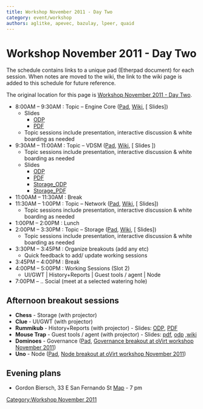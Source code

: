 ```yaml
---
title: Workshop November 2011 - Day Two
category: event/workshop
authors: aglitke, apevec, bazulay, lpeer, quaid
---
```


# Workshop November 2011 - Day Two

The schedule contains links to a unique pad (Etherpad document) for each session. When notes are moved to the wiki, the link to the wiki page is added to this schedule for future reference.

The original location for this page is [Workshop November 2011 - Day Two](/community/events/archives/workshop/workshop-november-2011-day-two/).

*   8:00AM – 9:30AM : Topic – Engine Core ([Pad](http://etherpad.ubuntu.com/engine-core-ovirt-workshop-20111101), [Wiki](/community/events/archives/workshop/engine-core-workshop-november-2011/), [ Slides])
    -   Slides
        -   [ODP](http://resources.ovirt.org/old-site-files/wiki/Ovirt-engine-core-20111102.odp)
        -   [PDF](http://resources.ovirt.org/old-site-files/wiki/Ovirt-engine-core-20111102.pdf)
    -   Topic sessions include presentation, interactive discussion & white boarding as needed
*   9:30AM – 11:00AM : Topic – VDSM ([Pad](http://etherpad.ubuntu.com/vdsm-ovirt-workshop-20111101), [Wiki](/community/events/archives/workshop/vdsm-workshop-november-2011/), [ Slides ])
    -   Topic sessions include presentation, interactive discussion & white boarding as needed
    -   Slides
        -   [ODP](http://resources.ovirt.org/old-site-files/wiki/OVirt_VDSM_20111102.odp)
        -   [PDF](http://resources.ovirt.org/old-site-files/wiki/OVirt_VDSM_20111102.pdf)
        -   [Storage_ODP](http://resources.ovirt.org/old-site-files/wiki/OVirt_VDSM_Storage_20111102.odp)
        -   [Storage_PDF](http://resources.ovirt.org/old-site-files/wiki/OVirt_VDSM_Storage_20111102.pdf)
*   11:00AM – 11:30AM : Break
*   11:30AM – 1:00PM : Topic – Network ([Pad](http://etherpad.ubuntu.com/network-ovirt-workshop-20111101), [Wiki](/community/events/archives/workshop/network-workshop-november-2011/), [ Slides])
    -   Topic sessions include presentation, interactive discussion & white boarding as needed
*   1:00PM – 2:00PM : Lunch
*   2:00PM – 3:30PM : Topic – Storage ([Pad](http://etherpad.ubuntu.com/storage-ovirt-workshop-20111101), [Wiki](/community/events/archives/workshop/storage-workshop-november-2011/), [ Slides])
    -   Topic sessions include presentation, interactive discussion & white boarding as needed
*   3:30PM – 3:45PM : Organize breakouts (add any etc)
    -   Quick feedback to add/ update working sessions
*   3:45PM – 4:00PM : Break
*   4:00PM – 5:00PM : Working Sessions (Slot 2)
    -   UI/GWT | History+Reports | Guest tools / agent | Node
*   7:00PM – .. Social (meet at a selected watering hole)

## Afternoon breakout sessions

*   **Chess** - Storage (with projector)
*   **Clue** - UI/GWT (with projector)
*   **Rummikub** - History+Reports (with projector) - Slides: [ODP](http://resources.ovirt.org/old-site-files/wiki/OVirt_history_and_reports-20111102.odp), [PDF](http://resources.ovirt.org/old-site-files/wiki/OVirt_history_and_reports-20111102.pdf)
*   **Mouse Trap** - Guest tools / agent (with projector) - Slides: [pdf](http://resources.ovirt.org/old-site-files/wiki/Ovirt-guest-agent.pdf), [odp](http://resources.ovirt.org/old-site-files/wiki/Ovirt-guest-agent.odp) ,[wiki](/wiki/Category:Ovirt_guest_agent)
*   **Dominoes** - Governance ([Pad](http://etherpad.ubuntu.com/governance-breakout-ovirt-workshop-20111102), [Governance breakout at oVirt workshop November 2011](/community/events/archives/workshop/governance-breakout-at-workshop-november-2011/))
*   **Uno** - Node ([Pad](http://etherpad.ubuntu.com/node-breakout-ovirt-workshop-20111101), [Node breakout at oVirt workshop November 2011](/community/events/archives/workshop/node-breakout-at-workshop-november-2011/))

## Evening plans

*   Gordon Biersch, 33 E San Fernando St [Map](http://bit.ly/uPHgsn) - 7 pm

[Category:Workshop November 2011](/community/events/archives/workshop/workshop-november-2011/)
